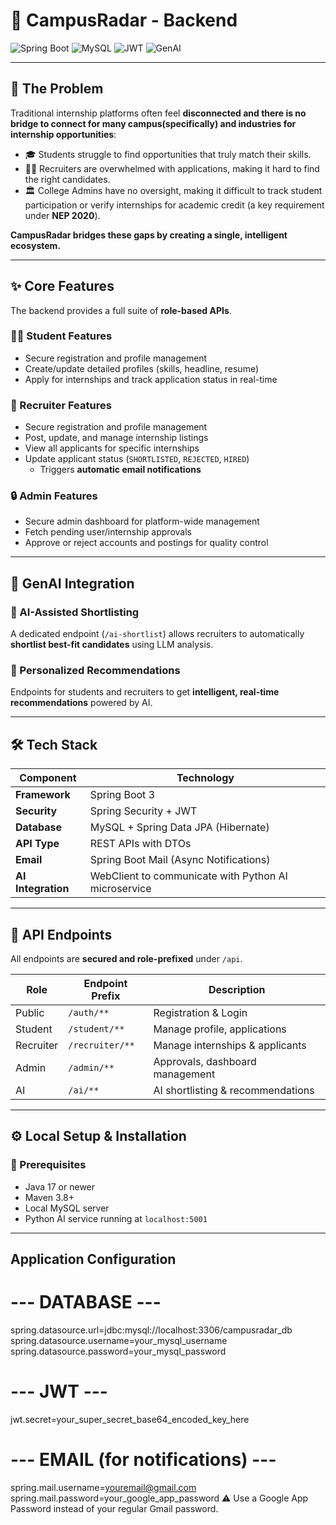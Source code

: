 # 🚀 CampusRadar - Backend

![Spring Boot](https://img.shields.io/badge/SpringBoot-3.0-brightgreen?style=for-the-badge&logo=springboot)
![MySQL](https://img.shields.io/badge/Database-MySQL-orange?style=for-the-badge&logo=mysql)
![JWT](https://img.shields.io/badge/Security-JWT-yellow?style=for-the-badge&logo=jsonwebtokens)
![GenAI](https://img.shields.io/badge/GenAI-Integration-purple?style=for-the-badge&logo=openai)

---

## 🎯 The Problem

Traditional internship platforms often feel **disconnected and there is no bridge to connect for many campus(specifically) and industries for internship opportunities**:

- 🎓 Students struggle to find opportunities that truly match their skills.  
- 🧑‍💼 Recruiters are overwhelmed with applications, making it hard to find the right candidates.  
- 🏛️ College Admins have no oversight, making it difficult to track student participation or verify internships for academic credit (a key requirement under **NEP 2020**).  

**CampusRadar bridges these gaps by creating a single, intelligent ecosystem.**

---

## ✨ Core Features

The backend provides a full suite of **role-based APIs**.

### 🧑‍🎓 Student Features
- Secure registration and profile management  
- Create/update detailed profiles (skills, headline, resume)  
- Apply for internships and track application status in real-time  

### 🏢 Recruiter Features
- Secure registration and profile management  
- Post, update, and manage internship listings  
- View all applicants for specific internships  
- Update applicant status (`SHORTLISTED`, `REJECTED`, `HIRED`)  
  - Triggers **automatic email notifications**  

### 🔒 Admin Features
- Secure admin dashboard for platform-wide management  
- Fetch pending user/internship approvals  
- Approve or reject accounts and postings for quality control  

---

## 🤖 GenAI Integration

### 🧠 AI-Assisted Shortlisting
A dedicated endpoint (`/ai-shortlist`) allows recruiters to automatically **shortlist best-fit candidates** using LLM analysis.

### 🎯 Personalized Recommendations
Endpoints for students and recruiters to get **intelligent, real-time recommendations** powered by AI.

---

## 🛠️ Tech Stack

| Component | Technology |
|------------|-------------|
| **Framework** | Spring Boot 3 |
| **Security** | Spring Security + JWT |
| **Database** | MySQL + Spring Data JPA (Hibernate) |
| **API Type** | REST APIs with DTOs |
| **Email** | Spring Boot Mail (Async Notifications) |
| **AI Integration** | WebClient to communicate with Python AI microservice |

---

## 🔌 API Endpoints

All endpoints are **secured and role-prefixed** under `/api`.

| Role | Endpoint Prefix | Description |
|------|------------------|-------------|
| Public | `/auth/**` | Registration & Login |
| Student | `/student/**` | Manage profile, applications |
| Recruiter | `/recruiter/**` | Manage internships & applicants |
| Admin | `/admin/**` | Approvals, dashboard management |
| AI | `/ai/**` | AI shortlisting & recommendations |


---

## ⚙️ Local Setup & Installation

### 🧩 Prerequisites
- Java 17 or newer  
- Maven 3.8+  
- Local MySQL server  
- Python AI service running at `localhost:5001`

---



## Application Configuration

# --- DATABASE ---
spring.datasource.url=jdbc:mysql://localhost:3306/campusradar_db
spring.datasource.username=your_mysql_username
spring.datasource.password=your_mysql_password


# --- JWT ---
jwt.secret=your_super_secret_base64_encoded_key_here

# --- EMAIL (for notifications) ---
spring.mail.username=youremail@gmail.com
spring.mail.password=your_google_app_password
⚠️ Use a Google App Password instead of your regular Gmail password.


